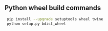 ## Python wheel build commands
```bash
 pip install --upgrade setuptools wheel twine
 python setup.py bdist_wheel
```